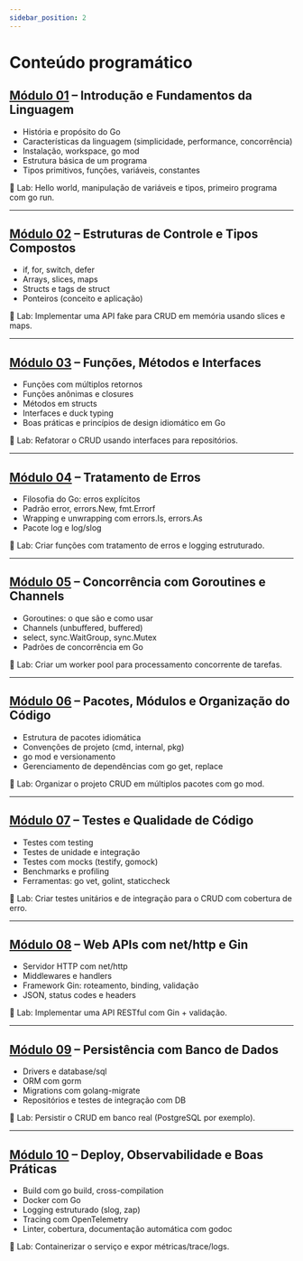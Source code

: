 ```yaml
---
sidebar_position: 2
---
```


# Conteúdo programático

## [Módulo 01](go-module-1.md) – Introdução e Fundamentos da Linguagem

- História e propósito do Go
- Características da linguagem (simplicidade, performance, concorrência)
- Instalação, workspace, go mod
- Estrutura básica de um programa
- Tipos primitivos, funções, variáveis, constantes

📌 Lab: Hello world, manipulação de variáveis e tipos, primeiro programa com go run.

---

## [Módulo 02](go-module-2.md) – Estruturas de Controle e Tipos Compostos

- if, for, switch, defer
- Arrays, slices, maps
- Structs e tags de struct
- Ponteiros (conceito e aplicação)

📌 Lab: Implementar uma API fake para CRUD em memória usando slices e maps.

---

## [Módulo 03](go-module-3.md) – Funções, Métodos e Interfaces

- Funções com múltiplos retornos
- Funções anônimas e closures
- Métodos em structs
- Interfaces e duck typing
- Boas práticas e princípios de design idiomático em Go

📌 Lab: Refatorar o CRUD usando interfaces para repositórios.

---

## [Módulo 04](go-module-4.md) – Tratamento de Erros

- Filosofia do Go: erros explícitos
- Padrão error, errors.New, fmt.Errorf
- Wrapping e unwrapping com errors.Is, errors.As
- Pacote log e log/slog

📌 Lab: Criar funções com tratamento de erros e logging estruturado.

---

## [Módulo 05](go-module-5.md) – Concorrência com Goroutines e Channels

- Goroutines: o que são e como usar
- Channels (unbuffered, buffered)
- select, sync.WaitGroup, sync.Mutex
- Padrões de concorrência em Go

📌 Lab: Criar um worker pool para processamento concorrente de tarefas.

---

## [Módulo 06](go-module-6.md) – Pacotes, Módulos e Organização do Código

- Estrutura de pacotes idiomática
- Convenções de projeto (cmd, internal, pkg)
- go mod e versionamento
- Gerenciamento de dependências com go get, replace

📌 Lab: Organizar o projeto CRUD em múltiplos pacotes com go mod.

---

## [Módulo 07](go-module-7.md) – Testes e Qualidade de Código

- Testes com testing
- Testes de unidade e integração
- Testes com mocks (testify, gomock)
- Benchmarks e profiling
- Ferramentas: go vet, golint, staticcheck

📌 Lab: Criar testes unitários e de integração para o CRUD com cobertura de erro.

---

## [Módulo 08](go-module-8.md) – Web APIs com net/http e Gin

- Servidor HTTP com net/http
- Middlewares e handlers
- Framework Gin: roteamento, binding, validação
- JSON, status codes e headers

📌 Lab: Implementar uma API RESTful com Gin + validação.

---

## [Módulo 09](go-module-9.md) – Persistência com Banco de Dados

- Drivers e database/sql
- ORM com gorm
- Migrations com golang-migrate
- Repositórios e testes de integração com DB

📌 Lab: Persistir o CRUD em banco real (PostgreSQL por exemplo).

---

## [Módulo 10](go-module-10.md) – Deploy, Observabilidade e Boas Práticas

- Build com go build, cross-compilation
- Docker com Go
- Logging estruturado (slog, zap)
- Tracing com OpenTelemetry
- Linter, cobertura, documentação automática com godoc

📌 Lab: Containerizar o serviço e expor métricas/trace/logs.
